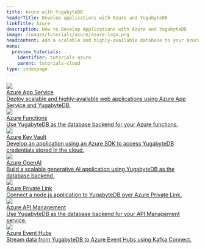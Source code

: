 ```yaml
---
title: Azure with YugabyteDB
headerTitle: Develop applications with Azure and YugabyteDB
linkTitle: Azure
description: How to Develop Applications with Azure and YugabyteDB
image: /images/tutorials/azure/azure-logo.png
headcontent: Add a scalable and highly-available database to your Azure projects
menu:
  preview_tutorials:
    identifier: tutorials-azure
    parent: tutorials-cloud
type: indexpage
---
```


<div class="row">
  <div class="col-12 col-md-6 col-lg-12 col-xl-6">
    <a class="section-link icon-offset" href="azure-app-service/">
      <div class="head">
        <img class="icon" src="/images/tutorials/azure/icons/App-Service-Icon.svg" aria-hidden="true" />
        <div class="title">Azure App Service</div>
      </div>
      <div class="body">
        Deploy scalable and highly-available web applications using Azure App Service and YugabyteDB.
      </div>
    </a>
  </div>
  <div class="col-12 col-md-6 col-lg-12 col-xl-6">
    <a class="section-link icon-offset" href="azure-functions/">
      <div class="head">
        <img class="icon" src="/images/tutorials/azure/icons/Function-App-Icon.svg" aria-hidden="true" />
        <div class="title">Azure Functions</div>
      </div>
      <div class="body">
        Use YugabyteDB as the database backend for your Azure functions.
      </div>
    </a>
  </div>
  <div class="col-12 col-md-6 col-lg-12 col-xl-6">
    <a class="section-link icon-offset" href="azure-key-vault/">
      <div class="head">
        <img class="icon" src="/images/tutorials/azure/icons/Key-Vaults-Icon.svg" aria-hidden="true" />
        <div class="title">Azure Key Vault</div>
      </div>
      <div class="body">
        Develop an application using an Azure SDK to access YugabyteDB credentials stored in the cloud.
      </div>
    </a>
  </div>
  <div class="col-12 col-md-6 col-lg-12 col-xl-6">
    <a class="section-link icon-offset" href="azure-openai/">
      <div class="head">
        <img class="icon" src="/images/tutorials/azure/icons/OpenAI-Icon.svg" aria-hidden="true" />
        <div class="title">Azure OpenAI</div>
      </div>
      <div class="body">
        Build a scalable generative AI application using YugabyteDB as the database backend.
      </div>
    </a>
  </div>
  <div class="col-12 col-md-6 col-lg-12 col-xl-6">
    <a class="section-link icon-offset" href="azure-private-link/">
      <div class="head">
        <img class="icon" src="/images/tutorials/azure/icons/Private-Link-Icon.svg" aria-hidden="true" />
        <div class="title">Azure Private Link</div>
      </div>
      <div class="body">
        Connect a node.js application to YugabyteDB over Azure Private Link.
      </div>
    </a>
  </div>
  <div class="col-12 col-md-6 col-lg-12 col-xl-6">
    <a class="section-link icon-offset" href="azure-api-management/">
      <div class="head">
        <img class="icon" src="/images/tutorials/azure/icons/API-Management-Icon.svg" aria-hidden="true" />
        <div class="title">Azure API Management</div>
      </div>
      <div class="body">
        Use YugabyteDB as the database backend for your API Management service.
      </div>
    </a>
  </div>
  <div class="col-12 col-md-6 col-lg-12 col-xl-6">
    <a class="section-link icon-offset" href="azure-event-hubs/">
      <div class="head">
        <img class="icon" src="/images/tutorials/azure/icons/Event-Hubs-Icon.svg" aria-hidden="true" />
        <div class="title">Azure Event Hubs</div>
      </div>
      <div class="body">
        Stream data from YugabyteDB to Azure Event Hubs using Kafka Connect.
      </div>
    </a>
  </div>
</div>
